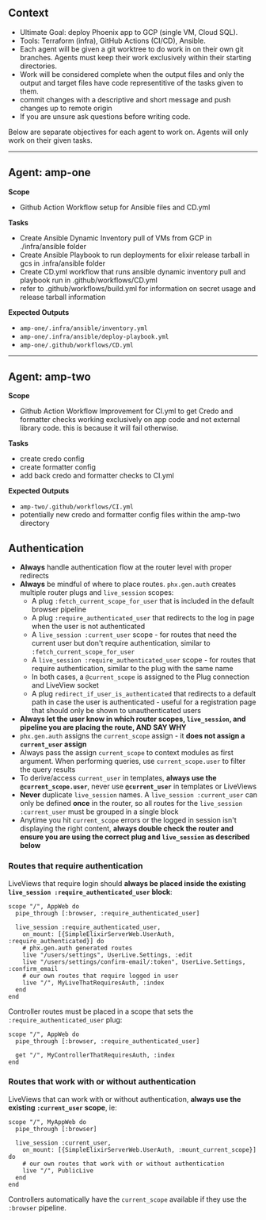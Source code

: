## Context
- Ultimate Goal: deploy Phoenix app to GCP (single VM, Cloud SQL).
- Tools: Terraform (infra), GitHub Actions (CI/CD), Ansible.
- Each agent will be given a git worktree to do work in on their own git branches. Agents must keep their work exclusively within their starting directories.
- Work will be considered complete when the output files and only the output and target files have code representitive of the tasks given to them.
- commit changes with a descriptive and short message and push changes up to remote origin
- If you are unsure ask questions before writing code.

Below are separate objectives for each agent to work on. Agents will only work on their given tasks.

---

## Agent: amp-one
**Scope**
- Github Action Workflow setup for Ansible files and CD.yml

**Tasks**
- Create Ansible Dynamic Inventory pull of VMs from GCP in ./infra/ansible folder
- Create Ansible Playbook to run deployments for elixir release tarball in gcs in .infra/ansible folder
- Create CD.yml workflow that runs ansible dynamic inventory pull and playbook run in .github/workflows/CD.yml
- refer to .github/workflows/build.yml for information on secret usage and release tarball information

**Expected Outputs**
- `amp-one/.infra/ansible/inventory.yml`
- `amp-one/.infra/ansible/deploy-playbook.yml`
- `amp-one/.github/workflows/CD.yml`

---

## Agent: amp-two
**Scope**
- Github Action Workflow Improvement for CI.yml to get Credo and formatter checks working exclusively on app code and not external library code. this is because it will fail otherwise.

**Tasks**
- create credo config
- create formatter config
- add back credo and formatter checks to CI.yml

**Expected Outputs**
- `amp-two/.github/workflows/CI.yml`
- potentially new credo and formatter config files within the amp-two directory



<!-- phoenix-gen-auth-start -->
## Authentication

- **Always** handle authentication flow at the router level with proper redirects
- **Always** be mindful of where to place routes. `phx.gen.auth` creates multiple router plugs and `live_session` scopes:
  - A plug `:fetch_current_scope_for_user` that is included in the default browser pipeline
  - A plug `:require_authenticated_user` that redirects to the log in page when the user is not authenticated
  - A `live_session :current_user` scope - for routes that need the current user but don't require authentication, similar to `:fetch_current_scope_for_user`
  - A `live_session :require_authenticated_user` scope - for routes that require authentication, similar to the plug with the same name
  - In both cases, a `@current_scope` is assigned to the Plug connection and LiveView socket
  - A plug `redirect_if_user_is_authenticated` that redirects to a default path in case the user is authenticated - useful for a registration page that should only be shown to unauthenticated users
- **Always let the user know in which router scopes, `live_session`, and pipeline you are placing the route, AND SAY WHY**
- `phx.gen.auth` assigns the `current_scope` assign - it **does not assign a `current_user` assign**
- Always pass the assign `current_scope` to context modules as first argument. When performing queries, use `current_scope.user` to filter the query results
- To derive/access `current_user` in templates, **always use the `@current_scope.user`**, never use **`@current_user`** in templates or LiveViews
- **Never** duplicate `live_session` names. A `live_session :current_user` can only be defined __once__ in the router, so all routes for the `live_session :current_user`  must be grouped in a single block
- Anytime you hit `current_scope` errors or the logged in session isn't displaying the right content, **always double check the router and ensure you are using the correct plug and `live_session` as described below**

### Routes that require authentication

LiveViews that require login should **always be placed inside the __existing__ `live_session :require_authenticated_user` block**:

    scope "/", AppWeb do
      pipe_through [:browser, :require_authenticated_user]

      live_session :require_authenticated_user,
        on_mount: [{SimpleElixirServerWeb.UserAuth, :require_authenticated}] do
        # phx.gen.auth generated routes
        live "/users/settings", UserLive.Settings, :edit
        live "/users/settings/confirm-email/:token", UserLive.Settings, :confirm_email
        # our own routes that require logged in user
        live "/", MyLiveThatRequiresAuth, :index
      end
    end

Controller routes must be placed in a scope that sets the `:require_authenticated_user` plug:

    scope "/", AppWeb do
      pipe_through [:browser, :require_authenticated_user]

      get "/", MyControllerThatRequiresAuth, :index
    end

### Routes that work with or without authentication

LiveViews that can work with or without authentication, **always use the __existing__ `:current_user` scope**, ie:

    scope "/", MyAppWeb do
      pipe_through [:browser]

      live_session :current_user,
        on_mount: [{SimpleElixirServerWeb.UserAuth, :mount_current_scope}] do
        # our own routes that work with or without authentication
        live "/", PublicLive
      end
    end

Controllers automatically have the `current_scope` available if they use the `:browser` pipeline.

<!-- phoenix-gen-auth-end -->